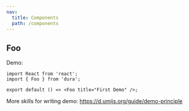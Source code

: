 ```yaml
---
nav:
  title: Components
  path: /components
---
```


## Foo

Demo:

```tsx
import React from 'react';
import { Foo } from 'dura';

export default () => <Foo title="First Demo" />;
```

More skills for writing demo: https://d.umijs.org/guide/demo-principle
